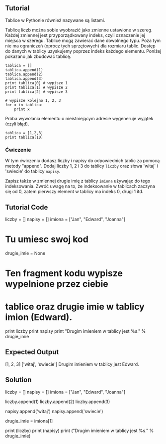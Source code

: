 Tutorial
--------

Tablice w Pythonie również nazywane są listami.

Tablicę liczb można sobie wyobrazić jako zmienne ustawione w szereg. Każdej zmiennej jest przyporządkowany indeks, czyli oznaczenie jej miejsca w szeregu. Tablice mogą zawierać dane dowolnego typu. Poza tym nie ma ograniczeń (oprócz tych sprzętowych) dla rozmiaru tablic. Dostęp do danych w tablicy uzyskujemy poprzez indeks każdego elementu. Poniżej pokazano jak zbudować tablicę.

    tablica = []
    tablica.append(1)
    tablica.append(2)
    tablica.append(3)
    print tablica[0] # wypisze 1
    print tablica[1] # wypisze 2
    print tablica[2] # wypisze 3

    # wypisze kolejno 1, 2, 3
    for x in tablica:
        print x

Próba wywołania elementu o nieistniejącym adresie wygeneruje wyjątek (czyli błąd).

    tablica = [1,2,3]
    print tablica[10]

### Ćwiczenie

W tym ćwiczeniu dodasz liczby i napisy do odpowiednich tablic za pomocą metody "append". Dodaj liczby 1, 2 i 3 do tablicy `liczby` oraz słowa 'witaj' i 'swiecie' do tablicy `napisy`.

Zapisz także w zmiennej drugie imię z tablicy `imiona` używając do tego indeksowania. Zwróć uwagę na to, że indeksowanie w tablicach zaczyna się od 0, zatem pierwszy element w tablicy ma indeks 0, drugi 1 itd.

Tutorial Code
-------------
liczby = []
napisy = []
imiona = ["Jan", "Edward", "Joanna"]

# Tu umiesc swoj kod
drugie_imie = None


# Ten fragment kodu wypisze wypelnione przez ciebie
# tablice oraz drugie imie w tablicy imion (Edward).
print liczby
print napisy
print "Drugim imieniem w tablicy jest %s." % drugie_imie




Expected Output
---------------
[1, 2, 3]
['witaj', 'swiecie']
Drugim imieniem w tablicy jest Edward.

Solution
--------

liczby = []
napisy = []
imiona = ["Jan", "Edward", "Joanna"]

liczby.append(1)
liczby.append(2)
liczby.append(3)

napisy.append('witaj')
napisy.append('swiecie')

drugie_imie = imiona[1]

print (liczby)
print (napisy)
print ("Drugim imieniem w tablicy jest %s." % drugie_imie)
